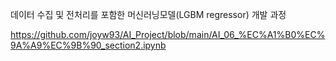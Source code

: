 데이터 수집 및 전처리를 포함한 머신러닝모델(LGBM regressor) 개발 과정

https://github.com/joyw93/AI_Project/blob/main/AI_06_%EC%A1%B0%EC%9A%A9%EC%9B%90_section2.ipynb
